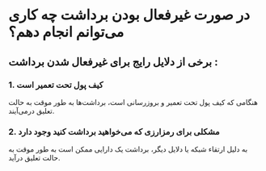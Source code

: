 # در صورت غیرفعال بودن برداشت چه کاری می‌توانم انجام دهم؟

##  برخی از دلایل رایج برای غیرفعال شدن برداشت :

### 1.	کیف پول تحت تعمیر است

هنگامی که کیف پول تحت تعمیر و بروزرسانی است، برداشت‌ها به طور موقت به حالت تعلیق درمی‌آیند. 

### 2.	مشکلی برای رمزارزی که می‌خواهید برداشت کنید وجود دارد

به دلیل ارتقاء شبکه یا دلایل دیگر، برداشت یک دارایی ممکن است به طور موقت به حالت تعلیق درآید.

